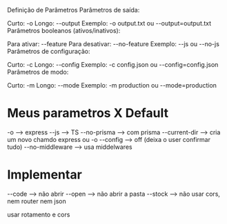 Definição de Parâmetros
Parâmetros de saída:

Curto: -o
Longo: --output
Exemplo: -o output.txt ou --output=output.txt
Parâmetros booleanos (ativos/inativos):

Para ativar: --feature
Para desativar: --no-feature
Exemplo: --js ou --no-js
Parâmetros de configuração:

Curto: -c
Longo: --config
Exemplo: -c config.json ou --config=config.json
Parâmetros de modo:

Curto: -m
Longo: --mode
Exemplo: -m production ou --mode=production


# Meus parametros X Default
-o --> express
--js --> TS
--no-prisma --> com prisma
--current-dir --> cria um novo chamdo express ou -o
--config --> off (deixa o user confirmar tudo)
--no-middleware --> usa middelwares

# Implementar
--code --> não abrir
--open --> não abrir a pasta
--stock --> não usar cors, nem router nem json

usar rotamento e cors
